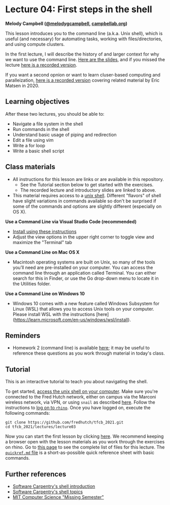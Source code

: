 # Lecture 04: First steps in the shell

**Melody Campbell ([@melodygcampbell](https://twitter.com/melodygcampbell), [campbellab.org](http://campbellab.org))**

This lesson introduces you to the command line (a.k.a. Unix shell), which is useful (and necessary) for automating tasks, working with files/directories, and using compute clusters.

In the first lecture, I will describe the history of and larger context for why we want to use the command line.
[Here are the slides](https://fredhutch.github.io/tfcb_2021/lectures/lecture03/slides/slides.html), and if you missed the lecture [here is a recorded version](https://washington.zoom.us/rec/share/kAlIrKjjhTXqy76tNzHBJG8g1BlglpnBkWj4vAS-7taesKBxFPTeyd6X4vmBnTnw.RXJ0i7Snc2N6Trel). 

If you want a second opnion or want to learn cluser-based computing and paralleization, [here is a recorded version](https://www.youtube.com/watch?v=dzkacZ2BTjw) covering related material by Eric Matsen in 2020.


## Learning objectives

After these two lectures, you should be able to:

- Navigate a file system in the shell
- Run commands in the shell
- Understand basic usage of piping and redirection
- Edit a file using vim
- Write a for loop
- Write a basic shell script

## Class materials

- All instructions for this lesson are links or are available in this repository.
  - See the Tutorial section below to get started with the exercises.
  - The recorded lecture and introductory slides are linked to above.
- This material requires access to a [unix shell](https://fredhutch.github.io/tfcb_2021/software/#unix-command-line-shell). Different "flavors" of shell have slight variations in commands available so don't be surprised if some of the commands and options are slightly different (especially on OS X).
  
**Use a Command Line via Visual Studio Code (recommended)**
  -  [Install using these instructions](https://github.com/FredHutch/tfcb_2022/blob/main/software/README.md#vscode-text-editor)
  -  Adjust the view options in the upper right corner to toggle view and maximize the "Terminal" tab
  
**Use a Command Line on Mac OS X**
  - Macintosh operating systems are built on Unix, so many of the tools you’ll need are pre-installed on your computer. You can access the command line through an application called Terminal. You can either search for this in Finder, or use the Go drop-down menu to locate it in the Utilities folder.
  
**Use a Command Line on Windows 10**
   - Windows 10 comes with a new feature called Windows Subsystem for Linux (WSL) that allows you to access Unix tools on your computer. Please install WSL with the instructions [here] (https://learn.microsoft.com/en-us/windows/wsl/install).


## Reminders

- Homework 2 (command line) is available [here](https://fredhutch.github.io/tfcb_2021/homeworks/homework02); it may be useful to reference these questions as you work through material in today's class.

## Tutorial

This is an interactive tutorial to teach you about navigating the shell.

To get started,
[access the unix shell on your computer](https://fredhutch.github.io/tfcb_2021/software#unix-command-line-shell).
Make sure you're connected to the Fred Hutch network,
either on campus via the Marconi wireless network,
via VPN,
or using `snail` as described [here](https://fredhutch.github.io/tfcb_2021/software/unix_rhino#off-campus-log-in).
Follow the instructions to [log on to `rhino`](https://fredhutch.github.io/tfcb_2021/software/unix_rhino#logging-on-to-rhino).
Once you have logged on,
execute the following commands:

    git clone https://github.com/fredhutch/tfcb_2021.git
    cd tfcb_2021/lectures/lecture03

Now you can start the first lesson by clicking [here](01-first-steps.md).
We recommend keeping a browser open with the lesson materials as you work through the exercises on rhino.
Go to [this page](https://github.com/fredhutch/tfcb_2021/tree/master/lectures/lecture03) to see the complete list of files for this lecture.
The [`quickref.md` file](https://fredhutch.github.io/tfcb_2021/lectures/lecture03/quickref) is a short-as-possible quick reference sheet with basic commands.

## Further references

* [Software Carpentry's shell introduction](https://swcarpentry.github.io/shell-novice/)
* [Software Carpentry's shell topics](https://carpentries-incubator.github.io/shell-extras/)
* [MIT Computer Science "Missing Semester"](https://missing.csail.mit.edu/)
